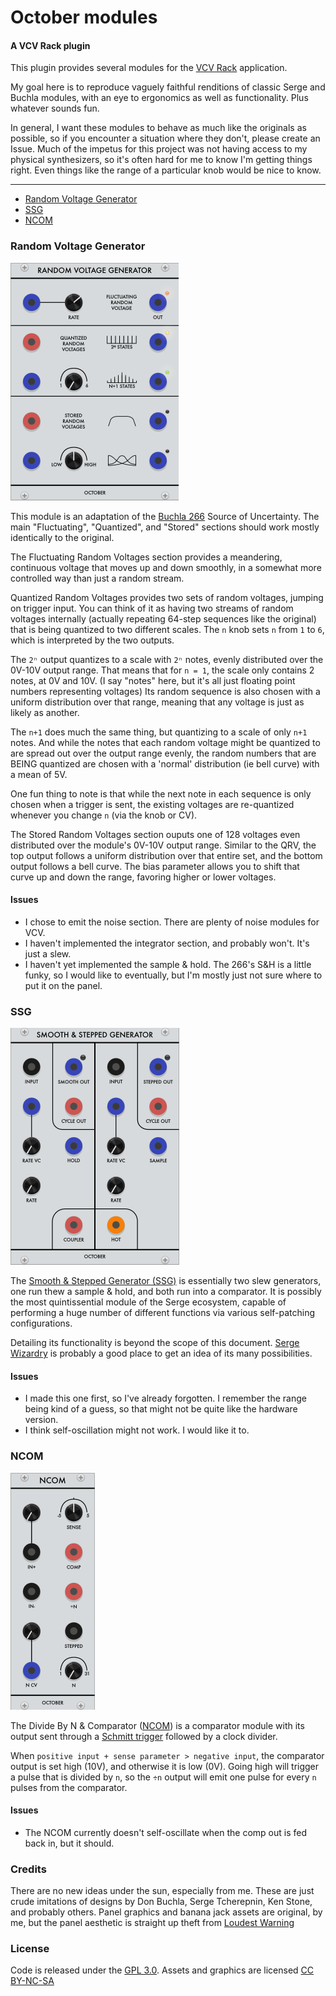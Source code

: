 # October modules
#### A VCV Rack plugin

This plugin provides several modules for the [VCV Rack](https://vcvrack.com/) application.

My goal here is to reproduce vaguely faithful renditions of classic Serge and Buchla modules,
with an eye to ergonomics as well as functionality.
Plus whatever sounds fun.

In general, I want these modules to behave as much like the originals as possible,
so if you encounter a situation where they don't, please create an Issue.
Much of the impetus for this project was not having access to my physical synthesizers,
so it's often hard for me to know I'm getting things right.
Even things like the range of a particular knob would be nice to know.

---

- [Random Voltage Generator](#random-voltage-generator)
- [SSG](#ssg)
- [NCOM](#ncom)

### Random Voltage Generator

![Random Voltage Generator](docs/random.png)

This module is an adaptation of the [Buchla 266](https://buchla.com/product/266/) Source of Uncertainty.
The main "Fluctuating", "Quantized", and "Stored" sections should work mostly identically to the original.

The Fluctuating Random Voltages section provides a meandering, continuous voltage that moves up and down smoothly,
in a somewhat more controlled way than just a random stream.

Quantized Random Voltages provides two sets of random voltages, jumping on trigger input.
You can think of it as having two streams of random voltages internally (actually repeating 64-step sequences like the original)
that is being quantized to two different scales. The `n` knob sets `n` from `1` to `6`, which is interpreted by the two outputs.

The `2ⁿ` output quantizes to a scale with `2ⁿ` notes, evenly distributed over the 0V-10V output range.
That means that for `n = 1`, the scale only contains 2 notes, at 0V and 10V.
(I say "notes" here, but it's all just floating point numbers representing voltages)
Its random sequence is also chosen with a uniform distribution over that range, meaning that any voltage is just as likely as another.

The `n+1` does much the same thing, but quantizing to a scale of only `n+1` notes.
And while the notes that each random voltage might be quantized to are spread out over the output range evenly,
the random numbers that are BEING quantized are chosen with a 'normal' distribution (ie bell curve) with a mean of 5V.

One fun thing to note is that while the next note in each sequence is only chosen when a trigger is sent,
the existing voltages are re-quantized whenever you change `n` (via the knob or CV).

The Stored Random Voltages section ouputs one of 128 voltages even distributed over the module's 0V-10V output range.
Similar to the QRV, the top output follows a uniform distribution over that entire set,
and the bottom output follows a bell curve.
The bias parameter allows you to shift that curve up and down the range, favoring higher or lower voltages.

#### Issues

- I chose to emit the noise section. There are plenty of noise modules for VCV.
- I haven't implemented the integrator section, and probably won't. It's just a slew.
- I haven't yet implemented the sample & hold. The 266's S&H is a little funky, so I would like to eventually, but I'm mostly just not sure where to put it on the panel.

### SSG

![SSG](docs/ssg.png)

The [Smooth & Stepped Generator (SSG)](https://sdiy.info/wiki/CGS_Serge_smooth_and_stepped_generator)
is essentially two slew generators, one run thew a sample & hold, and both run into a comparator.
It is possibly the most quintissential module of the Serge ecosystem, capable of performing a huge number of different functions
via various self-patching configurations.

Detailing its functionality is beyond the scope of this document.
[Serge Wizardry](https://serge-fans.com/wiz_SSG1.htm) is probably a good place to get an idea of its many possibilities.

#### Issues

- I made this one first, so I've already forgotten. I remember the range being kind of a guess, so that might not be quite like the hardware version.
- I think self-oscillation might not work. I would like it to.


### NCOM

![NCOM](docs/ncom.png)

The Divide By N & Comparator ([NCOM](https://serge-modular.com/serge_eurorack?mod=RS_NCOM_E))
is a comparator module with its output sent through a [Schmitt trigger](https://en.wikipedia.org/wiki/Schmitt_trigger)
followed by a clock divider.

When `positive input + sense parameter > negative input`, the comparator output is set high (10V), and otherwise it is low (0V).
Going high will trigger a pulse that is divided by `n`, so the `÷n` output will emit one pulse for every `n` pulses from the comparator.

#### Issues

- The NCOM currently doesn't self-oscillate when the comp out is fed back in, but it should.

### Credits

There are no new ideas under the sun, especially from me.
These are just crude imitations of designs by Don Buchla, Serge Tcherepnin, Ken Stone, and probably others.
Panel graphics and banana jack assets are original, by me, but the panel aesthetic is straight up theft from [Loudest Warning](http://www.loudestwarning.co.uk/)

### License

Code is released under the [GPL 3.0](LICENSE.txt).
Assets and graphics are licensed [CC BY-NC-SA](https://creativecommons.org/licenses/by-nc-sa/4.0/)
